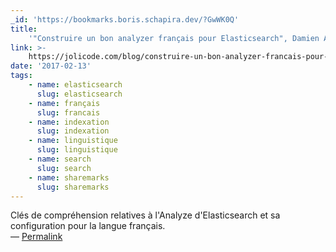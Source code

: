 ```yaml
---
_id: 'https://bookmarks.boris.schapira.dev/?GwWK0Q'
title:
    '"Construire un bon analyzer français pour Elasticsearch", Damien Alexandre'
link: >-
    https://jolicode.com/blog/construire-un-bon-analyzer-francais-pour-elasticsearch
date: '2017-02-13'
tags:
    - name: elasticsearch
      slug: elasticsearch
    - name: français
      slug: francais
    - name: indexation
      slug: indexation
    - name: linguistique
      slug: linguistique
    - name: search
      slug: search
    - name: sharemarks
      slug: sharemarks
---
```


Clés de compréhension relatives à l'Analyze d'Elasticsearch et sa configuration
pour la langue français. <br>&#8212;
<a href="https://bookmarks.boris.schapira.dev/?GwWK0Q" title="Permalink">Permalink</a>

